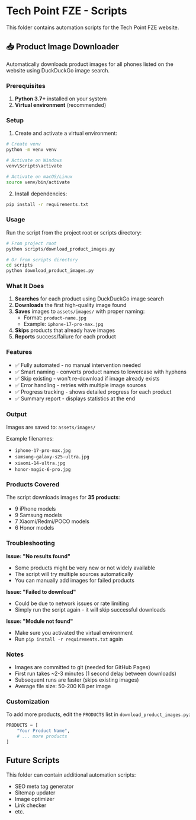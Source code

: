 # Tech Point FZE - Scripts

This folder contains automation scripts for the Tech Point FZE website.

## 📥 Product Image Downloader

Automatically downloads product images for all phones listed on the website using DuckDuckGo image search.

### Prerequisites

1. **Python 3.7+** installed on your system
2. **Virtual environment** (recommended)

### Setup

1. Create and activate a virtual environment:

```bash
# Create venv
python -m venv venv

# Activate on Windows
venv\Scripts\activate

# Activate on macOS/Linux
source venv/bin/activate
```

2. Install dependencies:

```bash
pip install -r requirements.txt
```

### Usage

Run the script from the project root or scripts directory:

```bash
# From project root
python scripts/download_product_images.py

# Or from scripts directory
cd scripts
python download_product_images.py
```

### What It Does

1. **Searches** for each product using DuckDuckGo image search
2. **Downloads** the first high-quality image found
3. **Saves** images to `assets/images/` with proper naming:
   - Format: `product-name.jpg`
   - Example: `iphone-17-pro-max.jpg`
4. **Skips** products that already have images
5. **Reports** success/failure for each product

### Features

- ✅ Fully automated - no manual intervention needed
- ✅ Smart naming - converts product names to lowercase with hyphens
- ✅ Skip existing - won't re-download if image already exists
- ✅ Error handling - retries with multiple image sources
- ✅ Progress tracking - shows detailed progress for each product
- ✅ Summary report - displays statistics at the end

### Output

Images are saved to: `assets/images/`

Example filenames:
- `iphone-17-pro-max.jpg`
- `samsung-galaxy-s25-ultra.jpg`
- `xiaomi-14-ultra.jpg`
- `honor-magic-6-pro.jpg`

### Products Covered

The script downloads images for **35 products**:
- 9 iPhone models
- 9 Samsung models
- 7 Xiaomi/Redmi/POCO models
- 6 Honor models

### Troubleshooting

**Issue: "No results found"**
- Some products might be very new or not widely available
- The script will try multiple sources automatically
- You can manually add images for failed products

**Issue: "Failed to download"**
- Could be due to network issues or rate limiting
- Simply run the script again - it will skip successful downloads

**Issue: "Module not found"**
- Make sure you activated the virtual environment
- Run `pip install -r requirements.txt` again

### Notes

- Images are committed to git (needed for GitHub Pages)
- First run takes ~2-3 minutes (1 second delay between downloads)
- Subsequent runs are faster (skips existing images)
- Average file size: 50-200 KB per image

### Customization

To add more products, edit the `PRODUCTS` list in `download_product_images.py`:

```python
PRODUCTS = [
    "Your Product Name",
    # ... more products
]
```

## Future Scripts

This folder can contain additional automation scripts:
- SEO meta tag generator
- Sitemap updater
- Image optimizer
- Link checker
- etc.

